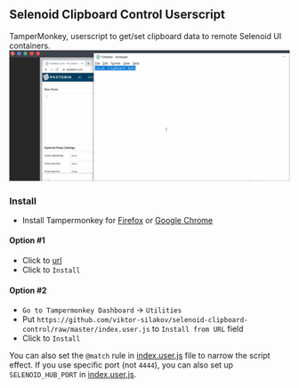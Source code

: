 ## Selenoid Clipboard Control Userscript

TamperMonkey, userscript to get/set clipboard data to remote Selenoid UI containers.
![guide](guide.gif)
### Install

- Install Tampermonkey for [Firefox](https://addons.mozilla.org/en-US/firefox/addon/tampermonkey/) or [Google Chrome](https://chrome.google.com/webstore/detail/tampermonkey/dhdgffkkebhmkfjojejmpbldmpobfkfo?hl=en)

#### Option #1
- Click to [url](https://github.com/viktor-silakov/selenoid-clipboard-control/raw/master/index.user.js)
- Click to `Install`

#### Option #2
- `Go to Tampermonkey Dashboard` -> `Utilities`
- Put `https://github.com/viktor-silakov/selenoid-clipboard-control/raw/master/index.user.js` to `Install from URL` field
- Click to `Install`

You can also set the `@match` rule in [index.user.js](index.user.js) file to narrow the script effect.
If you use specific port (not `4444`), you can also set up `SELENOID_HUB_PORT` in [index.user.js](index.user.js).
